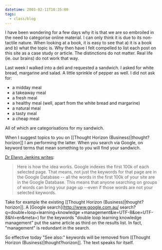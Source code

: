 ```yaml
---
datetime: 2003-02-11T10:35:00
tags:
  - class/blog
---
```

I have been wondering for a few days why it is that we are so embroiled in the need to categorise online material. I can only think it is due to its non-tactile nature. When looking at a book, it is easy to see that a) it is a book and b) what the topic is. Why then have I felt compelled to list each post on this site as a case study or article. The distinctions do not matter. Real life (ie. our brains) do not work that way.

Last week I walked into a deli and requested a sandwich. I asked for white bread, margarine and salad. A little sprinkle of pepper as well. I did not ask for:
- a midday meal
- a takeaway meal
- a fresh meal
- a healthy meal (well, apart from the white bread and margarine)
- a natural meal
- a tasty meal
- a cheap meal

All of which are categorisations for my sandwich.

When I suggest topics to you on [[Thought Horizon (Business)|thought?horizon]] I am performing the latter. When you search via Google, on keyword terms that mean something to you will find your sandwich.

[Dr Elwyn Jenkins writes](http://www.googlevillage.info/2003/02/10.html): 

> Here is how the idea works. Google indexes the first 100k of each selected page. That means, not just the keywords for that page are in the Google Database -- all the words in the first 100k of your site are in the Google Database. This means that anyone searching on groups of words can bring your page up --even if those words are not your selected keywords.

Take for example the existing [[Thought Horizon (Business)|thought?horizon]]. A [Google search](http://www.google.com.au/ search?q=double+loop+learning+knowledge +management&amp;ie=UTF-8&amp;oe=UTF-8&amp;hl=en&amp;meta=) for the keywords "double loop learning knowledge management" put the same article as third on the results list. In fact, "management" is redundant in the search.

So effective today "See also:" keywords will be removed from [[Thought Horizon (Business)|thought?horizon]]. The text speaks for itself.



